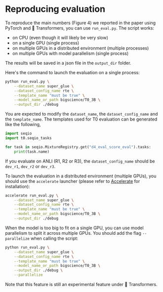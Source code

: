 # Reproducing evaluation

To reproduce the main numbers (Figure 4) we reported in the paper using PyTorch and 🤗 Transformers, you can use `run_eval.py`. The script works:
- on CPU (even though it will likely be very slow)
- on a single GPU (single process)
- on multiple GPUs in a distributed environment (multiple processes)
- on multiple GPUs with model parallelism (single process)

The results will be saved in a json file in the `output_dir` folder.

Here's the command to launch the evaluation on a single process:

```bash
python run_eval.py \
    --dataset_name super_glue \
    --dataset_config_name rte \
    --template_name "must be true" \
    --model_name_or_path bigscience/T0_3B \
    --output_dir ./debug
```

You are expected to modify the `dataset_name`, the `dataset_config_name` and the `template_name`. The templates used for T0 evaluation can be generated like the following,
```python
import seqio
import t0.seqio_tasks

for task in seqio.MixtureRegistry.get("d4_eval_score_eval").tasks:
    print(task.name)
```

If you evaluate on ANLI (R1, R2 or R3), the `dataset_config_name` should be `dev_r1`, `dev_r2` or `dev_r3`.

To launch the evaluation in a distributed environment (multiple GPUs), you should use the `accelerate` launcher (please refer to [Accelerate](https://github.com/huggingface/accelerate) for installation):

```bash
accelerate run_eval.py \
    --dataset_name super_glue \
    --dataset_config_name rte \
    --template_name "must be true" \
    --model_name_or_path bigscience/T0_3B \
    --output_dir ./debug
```

When the model is too big to fit on a single GPU, you can use model parallelism to split it across multiple GPUs. You should add the flag `--parallelize` when calling the script:

```bash
python run_eval.py \
    --dataset_name super_glue \
    --dataset_config_name rte \
    --template_name "must be true" \
    --model_name_or_path bigscience/T0_3B \
    --output_dir ./debug \
    --parallelize
```

Note that this feature is still an experimental feature under 🤗 Transformers.
